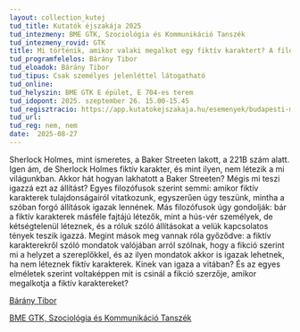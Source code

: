 ```yaml
---
layout: collection_kutej
tud_title: Kutatók éjszakája 2025
tud_intezmeny: BME GTK, Szociológia és Kommunikáció Tanszék
tud_intezmeny_rovid: GTK
title: Mi történik, amikor valaki megalkot egy fiktív karaktert? A filozófusok válasza
tud_programfelelos: Bárány Tibor
tud_eloadok: Bárány Tibor
tud_tipus: Csak személyes jelenléttel látogatható
tud_online: 
tud_helyszin: BME GTK E épület, E 704-es terem
tud_idopont: 2025. szeptember 26. 15.00-15.45
tud_regisztracio: https://app.kutatokejszakaja.hu/esemenyek/budapesti-muszaki-es-gazdasagtudomanyi-egyetem-bme/mi-tortenik-amikor-valaki-megalkot-egy-fiktiv-karaktert-a-filozofusok-valasza
tud_url: 
tud_reg: nem, nem
date:  2025-08-27
---
```


Sherlock Holmes, mint ismeretes, a Baker Streeten lakott, a 221B szám alatt. Igen ám, de Sherlock Holmes fiktív karakter, és mint ilyen, nem létezik a mi világunkban. Akkor hát hogyan lakhatott a Baker Streeten? 
Mégis mi teszi igazzá ezt az állítást? Egyes filozófusok szerint semmi: amikor fiktív karakterek tulajdonságairól vitatkozunk, egyszerűen úgy teszünk, mintha a szóban forgó állítások igazak lennének. Más filozófusok úgy gondolják: bár a fiktív karakterek másféle fajtájú létezők, mint a hús-vér személyek, de kétségtelenül léteznek, és a róluk szóló állításokat a velük kapcsolatos tények teszik igazzá. Megint mások meg vannak róla győződve: a fiktív karakterekről szóló mondatok valójában arról szólnak, hogy a fikció szerint mi a helyzet a szereplőkkel, és az ilyen mondatok akkor is igazak lehetnek, ha nem léteznek fiktív karakterek. Kinek van igaza a vitában? 
És az egyes elméletek szerint voltaképpen mit is csinál a fikció szerzője, amikor megalkotja a fiktív karaktereket? 

[Bárány Tibor](https://tudprog.bme.hu/kutatok_ejszakaja/profilok/barany_tibor)

[BME GTK, Szociológia és Kommunikáció Tanszék](https://www.bmekomm.hu/)
